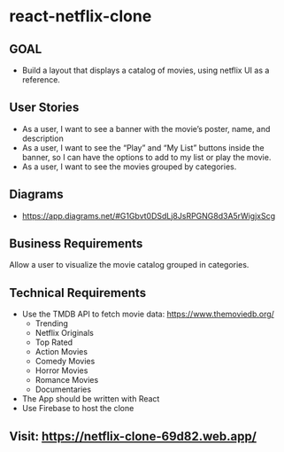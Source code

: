 # react-netflix-clone

## GOAL

- Build a layout that displays a catalog of movies, using netflix UI as a reference.

## User Stories

- As a user, I want to see a banner with the movie’s poster, name, and description
- As a user, I want to see the “Play” and “My List” buttons inside the banner, so I can have the options to add to my list or play the movie.
- As a user, I want to see the movies grouped by categories.

## Diagrams

- https://app.diagrams.net/#G1Gbvt0DSdLj8JsRPGNG8d3A5rWigjxScg

## Business Requirements

Allow a user to visualize the movie catalog grouped in categories.

## Technical Requirements

- Use the TMDB API to fetch movie data: https://www.themoviedb.org/
  - Trending
  - Netflix Originals
  - Top Rated
  - Action Movies
  - Comedy Movies
  - Horror Movies
  - Romance Movies
  - Documentaries
- The App should be written with React
- Use Firebase to host the clone

## Visit: https://netflix-clone-69d82.web.app/
